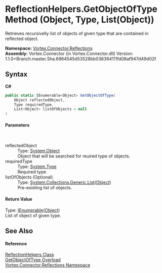 # ReflectionHelpers.GetObjectOfType Method (Object, Type, List(Object))
 

Retrieves recursivelly list of objects of given type that are contained in reflected object.

**Namespace:**&nbsp;<a href="N_Vortex_Connector_Reflections.md">Vortex.Connector.Reflections</a><br />**Assembly:**&nbsp;Vortex.Connector (in Vortex.Connector.dll) Version: 1.1.0+Branch.master.Sha.6964545d53528bb038364111fd08af947d49d02f

## Syntax

**C#**<br />
``` C#
public static IEnumerable<Object> GetObjectOfType(
	Object reflectedObject,
	Type requiredType,
	List<Object> listOfObjects = null
)
```


#### Parameters
&nbsp;<dl><dt>reflectedObject</dt><dd>Type: <a href="http://msdn2.microsoft.com/en-us/library/e5kfa45b" target="_blank">System.Object</a><br />Object that will be searched for reuired type of objects.</dd><dt>requiredType</dt><dd>Type: <a href="http://msdn2.microsoft.com/en-us/library/42892f65" target="_blank">System.Type</a><br />Required type</dd><dt>listOfObjects (Optional)</dt><dd>Type: <a href="http://msdn2.microsoft.com/en-us/library/6sh2ey19" target="_blank">System.Collections.Generic.List</a>(<a href="http://msdn2.microsoft.com/en-us/library/e5kfa45b" target="_blank">Object</a>)<br />Pre-existing list of objects.</dd></dl>

#### Return Value
Type: <a href="http://msdn2.microsoft.com/en-us/library/9eekhta0" target="_blank">IEnumerable</a>(<a href="http://msdn2.microsoft.com/en-us/library/e5kfa45b" target="_blank">Object</a>)<br />List of object of given type.

## See Also


#### Reference
<a href="T_Vortex_Connector_Reflections_ReflectionHelpers.md">ReflectionHelpers Class</a><br /><a href="Overload_Vortex_Connector_Reflections_ReflectionHelpers_GetObjectOfType.md">GetObjectOfType Overload</a><br /><a href="N_Vortex_Connector_Reflections.md">Vortex.Connector.Reflections Namespace</a><br />
